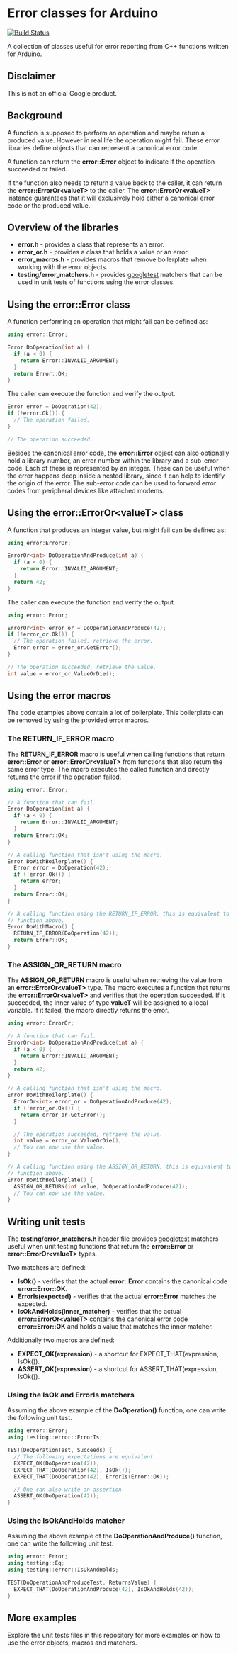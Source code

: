 # Error classes for Arduino

[![Build Status](https://travis-ci.com/mum4k/arduino_error.svg?token=jcEUXwLaBaCvEegQbsHv&branch=master)](https://travis-ci.com/mum4k/arduino_error)

A collection of classes useful for error reporting from C++ functions written for Arduino.

## Disclaimer

This is not an official Google product.

## Background

A function is supposed to perform an operation and maybe return a produced
value. However in real life the operation might fail. These error libraries
define objects that can represent a canonical error code.

A function can return the **error::Error** object to indicate if the operation
succeeded or failed.

If the function also needs to return a value back to the caller, it can return
the **error::ErrorOr\<valueT\>** to the caller. The
**error::ErrorOr\<valueT\>** instance guarantees that it will exclusively hold
either a canonical error code or the produced value.

## Overview of the libraries

*   **error.h** - provides a class that represents an error.
*   **error_or.h** - provides a class that holds a value or an error.
*   **error_macros.h** - provides macros that remove boilerplate when working
    with the error objects.
*   **testing/error_matchers.h** - provides
    [googletest](https://github.com/google/googletest) matchers that can be
    used in unit tests of functions using the error classes.

## Using the error::Error class

A function performing an operation that might fail can be defined as:

```c++
using error::Error;

Error DoOperation(int a) {
  if (a < 0) {
    return Error::INVALID_ARGUMENT;
  }
  return Error::OK;
}
```

The caller can execute the function and verify the output.

```c++
Error error = DoOperation(42);
if (!error.Ok()) {
  // The operation failed.
}

// The operation succeeded.
```

Besides the canonical error code, the **error::Error** object can also
optionally hold a library number, an error number within the library and a
sub-error code. Each of these is represented by an integer. These can be useful
when the error happens deep inside a nested library, since it can help to
identify the origin of the error. The sub-error code can be used to forward
error codes from peripheral devices like attached modems.

## Using the error::ErrorOr\<valueT\> class

A function that produces an integer value, but might fail can be defined as:

```c++
using error:ErrorOr;

ErrorOr<int> DoOperationAndProduce(int a) {
  if (a < 0) {
    return Error::INVALID_ARGUMENT;
  }
  return 42;
}
```

The caller can execute the function and verify the output.

```c++
using error::Error;

ErrorOr<int> error_or = DoOperationAndProduce(42);
if (!error_or.Ok()) {
  // The operation failed, retrieve the error.
  Error error = error_or.GetError();
}

// The operation succeeded, retrieve the value.
int value = error_or.ValueOrDie();
```

## Using the error macros

The code examples above contain a lot of boilerplate. This boilerplate can be
removed by using the provided error macros.

### The RETURN_IF_ERROR macro

The **RETURN_IF_ERROR** macro is useful when calling functions that return
**error::Error** or **error::ErrorOr\<valueT\>** from functions that also
return the same error type. The macro executes the called function and directly
returns the error if the operation failed.

```c++
using error::Error;

// A function that can fail.
Error DoOperation(int a) {
  if (a < 0) {
    return Error::INVALID_ARGUMENT;
  }
  return Error::OK;
}

// A calling function that isn't using the macro.
Error DoWithBoilerplate() {
  Error error = DoOperation(42);
  if (!error.Ok()) {
    return error;
  }
  return Error::OK;
}

// A calling function using the RETURN_IF_ERROR, this is equivalent to the
// function above.
Error DoWithMacro() {
  RETURN_IF_ERROR(DoOperation(42));
  return Error::OK;
}
```

### The ASSIGN_OR_RETURN macro

The **ASSIGN_OR_RETURN** macro is useful when retrieving the value from an
**error::ErrorOr\<valueT\>** type. The macro executes a function that returns
the **error::ErrorOr\<valueT\>** and verifies that the operation succeeded. If
it succeeded, the inner value of type **valueT** will be assigned to a local
variable.  If it failed, the macro directly returns the error.

```c++
using error::ErrorOr;

// A function that can fail.
ErrorOr<int> DoOperationAndProduce(int a) {
  if (a < 0) {
    return Error::INVALID_ARGUMENT;
  }
  return 42;
}

// A calling function that isn't using the macro.
Error DoWithBoilerplate() {
  ErrorOr<int> error_or = DoOperationAndProduce(42);
  if (!error_or.Ok()) {
    return error_or.GetError();
  }

  // The operation succeeded, retrieve the value.
  int value = error_or.ValueOrDie();
  // You can now use the value.
}

// A calling function using the ASSIGN_OR_RETURN, this is equivalent to the
// function above.
Error DoWithBoilerplate() {
  ASSIGN_OR_RETURN(int value, DoOperationAndProduce(42));
  // You can now use the value.
}
```

## Writing unit tests

The **testing/error_matchers.h** header file provides
[googletest](https://github.com/google/googletest) matchers useful when unit
testing functions that return the **error::Error** or
**error::ErrorOr\<valueT\>** types.

Two matchers are defined:

*   **IsOk()** - verifies that the actual **error::Error** contains the
    canonical code **error::Error::OK**.
*   **ErrorIs(expected)** - verifies that the actual **error::Error** matches
    the expected.
*   **IsOkAndHolds(inner_matcher)** - verifies that the actual
    **error::ErrorOr\<valueT\>** contains the canonical error code
    **error::Error::OK** and holds a value that matches the inner matcher.

Additionally two macros are defined:

*   **EXPECT_OK(expression)** - a shortcut for EXPECT_THAT(expression, IsOk()).
*   **ASSERT_OK(expression)** - a shortcut for ASSERT_THAT(expression, IsOk()).

### Using the IsOk and ErrorIs matchers

Assuming the above example of the **DoOperation()** function, one can write the
following unit test.

```c++
using error::Error;
using testing::error::ErrorIs;

TEST(DoOperationTest, Succeeds) {
  // The following expectations are equivalent.
  EXPECT_OK(DoOperation(42));
  EXPECT_THAT(DoOperation(42), IsOk());
  EXPECT_THAT(DoOperation(42), ErrorIs(Error::OK));

  // One can also write an assertion.
  ASSERT_OK(DoOperation(42));
}
```

### Using the IsOkAndHolds matcher

Assuming the above example of the **DoOperationAndProduce()** function, one can
write the following unit test.

```c++
using error::Error;
using testing::Eq;
using testing::error::IsOkAndHolds;

TEST(DoOperationAndProduceTest, ReturnsValue) {
  EXPECT_THAT(DoOperationAndProduce(42), IsOkAndHolds(42));
}
```

## More examples

Explore the unit tests files in this repository for more examples on how to use
the error objects, macros and matchers.
